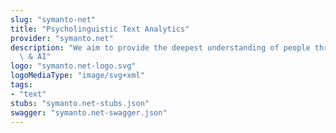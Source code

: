```yaml
---
slug: "symanto-net"
title: "Psycholinguistic Text Analytics"
provider: "symanto.net"
description: "We aim to provide the deepest understanding of people through psychology\
  \ & AI"
logo: "symanto.net-logo.svg"
logoMediaType: "image/svg+xml"
tags:
- "text"
stubs: "symanto.net-stubs.json"
swagger: "symanto.net-swagger.json"
---
```

